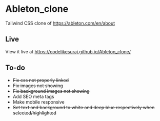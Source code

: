 # Ableton_clone
Tailwind CSS clone of https://ableton.com/en/about

## Live
View it live at https://codelikesuraj.github.io/Ableton_clone/

## To-do
- ~~Fix css not properly linked~~
- ~~Fix images not showing~~
- ~~Fix background images not showing~~
- Add SEO meta tags
- Make mobile responsive
- ~~Set text and background to white and deep blue respectively when selected/highlighted~~
